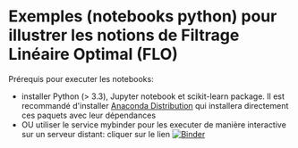 # Exemples (notebooks python) pour illustrer les notions de Filtrage Linéaire Optimal (FLO)

Prérequis pour executer les notebooks:
  - installer Python (> 3.3), Jupyter notebook et scikit-learn package.
    Il est recommandé d'installer
    <a href="https://www.anaconda.com/downloads">Anaconda Distribution</a>
    qui installera directement ces paquets avec leur dépendances
  - OU utiliser le service mybinder pour les executer de manière interactive sur un serveur distant:
    cliquer sur le lien [![Binder](https://mybinder.org/badge_logo.svg)](https://mybinder.org/v2/gh/fchatelain/ExemplesFLO/master)


